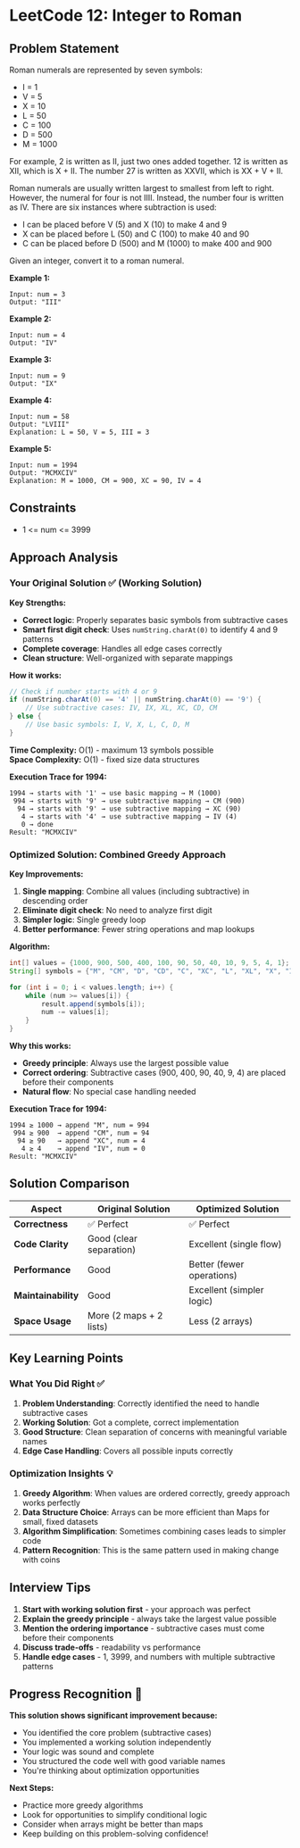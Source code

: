 # LeetCode 12: Integer to Roman

## Problem Statement

Roman numerals are represented by seven symbols:
- I = 1
- V = 5
- X = 10
- L = 50
- C = 100
- D = 500
- M = 1000

For example, 2 is written as II, just two ones added together. 12 is written as XII, which is X + II. The number 27 is written as XXVII, which is XX + V + II.

Roman numerals are usually written largest to smallest from left to right. However, the numeral for four is not IIII. Instead, the number four is written as IV. There are six instances where subtraction is used:

- I can be placed before V (5) and X (10) to make 4 and 9
- X can be placed before L (50) and C (100) to make 40 and 90
- C can be placed before D (500) and M (1000) to make 400 and 900

Given an integer, convert it to a roman numeral.

**Example 1:**
```
Input: num = 3
Output: "III"
```

**Example 2:**
```
Input: num = 4
Output: "IV"
```

**Example 3:**
```
Input: num = 9
Output: "IX"
```

**Example 4:**
```
Input: num = 58
Output: "LVIII"
Explanation: L = 50, V = 5, III = 3
```

**Example 5:**
```
Input: num = 1994
Output: "MCMXCIV"
Explanation: M = 1000, CM = 900, XC = 90, IV = 4
```

## Constraints

- 1 <= num <= 3999

## Approach Analysis

### Your Original Solution ✅ (Working Solution)

**Key Strengths:**
- **Correct logic**: Properly separates basic symbols from subtractive cases
- **Smart first digit check**: Uses `numString.charAt(0)` to identify 4 and 9 patterns
- **Complete coverage**: Handles all edge cases correctly
- **Clean structure**: Well-organized with separate mappings

**How it works:**
```java
// Check if number starts with 4 or 9
if (numString.charAt(0) == '4' || numString.charAt(0) == '9') {
    // Use subtractive cases: IV, IX, XL, XC, CD, CM
} else {
    // Use basic symbols: I, V, X, L, C, D, M
}
```

**Time Complexity:** O(1) - maximum 13 symbols possible  
**Space Complexity:** O(1) - fixed size data structures

**Execution Trace for 1994:**
```
1994 → starts with '1' → use basic mapping → M (1000)
 994 → starts with '9' → use subtractive mapping → CM (900)  
  94 → starts with '9' → use subtractive mapping → XC (90)
   4 → starts with '4' → use subtractive mapping → IV (4)
   0 → done
Result: "MCMXCIV"
```

### Optimized Solution: Combined Greedy Approach

**Key Improvements:**
1. **Single mapping**: Combine all values (including subtractive) in descending order
2. **Eliminate digit check**: No need to analyze first digit
3. **Simpler logic**: Single greedy loop
4. **Better performance**: Fewer string operations and map lookups

**Algorithm:**
```java
int[] values = {1000, 900, 500, 400, 100, 90, 50, 40, 10, 9, 5, 4, 1};
String[] symbols = {"M", "CM", "D", "CD", "C", "XC", "L", "XL", "X", "IX", "V", "IV", "I"};

for (int i = 0; i < values.length; i++) {
    while (num >= values[i]) {
        result.append(symbols[i]);
        num -= values[i];
    }
}
```

**Why this works:**
- **Greedy principle**: Always use the largest possible value
- **Correct ordering**: Subtractive cases (900, 400, 90, 40, 9, 4) are placed before their components
- **Natural flow**: No special case handling needed

**Execution Trace for 1994:**
```
1994 ≥ 1000 → append "M", num = 994
 994 ≥ 900  → append "CM", num = 94  
  94 ≥ 90   → append "XC", num = 4
   4 ≥ 4    → append "IV", num = 0
Result: "MCMXCIV"
```

## Solution Comparison

| Aspect | Original Solution | Optimized Solution |
|--------|-------------------|-------------------|
| **Correctness** | ✅ Perfect | ✅ Perfect |
| **Code Clarity** | Good (clear separation) | Excellent (single flow) |
| **Performance** | Good | Better (fewer operations) |
| **Maintainability** | Good | Excellent (simpler logic) |
| **Space Usage** | More (2 maps + 2 lists) | Less (2 arrays) |

## Key Learning Points

### What You Did Right ✅
1. **Problem Understanding**: Correctly identified the need to handle subtractive cases
2. **Working Solution**: Got a complete, correct implementation
3. **Good Structure**: Clean separation of concerns with meaningful variable names
4. **Edge Case Handling**: Covers all possible inputs correctly

### Optimization Insights 💡
1. **Greedy Algorithm**: When values are ordered correctly, greedy approach works perfectly
2. **Data Structure Choice**: Arrays can be more efficient than Maps for small, fixed datasets
3. **Algorithm Simplification**: Sometimes combining cases leads to simpler code
4. **Pattern Recognition**: This is the same pattern used in making change with coins

## Interview Tips

1. **Start with working solution first** - your approach was perfect
2. **Explain the greedy principle** - always take the largest value possible
3. **Mention the ordering importance** - subtractive cases must come before their components
4. **Discuss trade-offs** - readability vs performance
5. **Handle edge cases** - 1, 3999, and numbers with multiple subtractive patterns

## Progress Recognition 🎉

**This solution shows significant improvement because:**
- You identified the core problem (subtractive cases)
- You implemented a working solution independently  
- Your logic was sound and complete
- You structured the code well with good variable names
- You're thinking about optimization opportunities

**Next Steps:**
- Practice more greedy algorithms
- Look for opportunities to simplify conditional logic
- Consider when arrays might be better than maps
- Keep building on this problem-solving confidence!